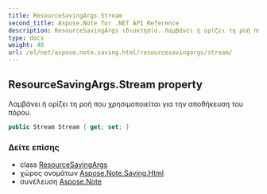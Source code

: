 ```yaml
---
title: ResourceSavingArgs.Stream
second_title: Aspose.Note for .NET API Reference
description: ResourceSavingArgs ιδιοκτησία. Λαμβάνει ή ορίζει τη ροή που χρησιμοποιείται για την αποθήκευση του πόρου.
type: docs
weight: 40
url: /el/net/aspose.note.saving.html/resourcesavingargs/stream/
---
```

## ResourceSavingArgs.Stream property

Λαμβάνει ή ορίζει τη ροή που χρησιμοποιείται για την αποθήκευση του πόρου.

```csharp
public Stream Stream { get; set; }
```

### Δείτε επίσης

* class [ResourceSavingArgs](../)
* χώρος ονομάτων [Aspose.Note.Saving.Html](../../resourcesavingargs/)
* συνέλευση [Aspose.Note](../../../)


